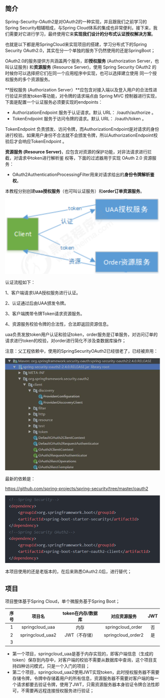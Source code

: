 ## 简介

Spring-Security-OAuth2是对OAuth2的一种实现，并且跟我们之前学习的Spring Security相辅相成，与Spring Cloud体系的集成也非常便利，接下来，我们需要对它进行学习，最终使用它来**实现我们设计的分布式认证授权解决方案**。

   也就是以下都是用SpringCloud来实现项目的搭建，学习分布式下的Spring Security OAuth2.0，其实在分一个单独的服务下仍然使用的还是SpringBoot；

   OAuth2.0的服务提供方共涵盖两个服务，即**授权服务** (Authorization Server，也叫认证服务) 和**资源服务** (Resource Server)，使用 Spring Security OAuth2 的时候你可以选择把它们在同一个应用程序中实现，也可以选择建立使用 同一个授权服务的多个资源服务。

 

**授权服务 (Authorization Server）**应包含对接入端以及登入用户的合法性进行验证并颁发token等功能，对令牌的请求端点由 Spring MVC 控制器进行实现，下面是配置一个认证服务必须要实现的endpoints： 

- AuthorizationEndpoint 服务于认证请求。默认     URL： /oauth/authorize 。 
- TokenEndpoint 服务于访问令牌的请求。默认 URL：     /oauth/token 。 

TokenEndpoint 负责颁发、访问令牌，而AuthorizationEndpoint是对请求的身份进行校验。如果用户身份不合法就不会颁发令牌，所以AuthorizationEndpoint校验后才会响应TokenEndpoint 。

**资源服务 (Resource Server)**，应包含对资源的保护功能，对非法请求进行拦截，对请求中token进行解析鉴 权等，下面的过滤器用于实现 OAuth 2.0 资源服务： 

- OAuth2AuthenticationProcessingFilter用来对请求给出的**身份令牌解析鉴权**。



本教程分别创建**uaa授权服务**（也可叫认证服务）和**order订单资源服务**。

![UAA 授 权 服 务  0 nt  0 馗 e 源 服 务 ](img/README/clip_image001.png)

认证流程如下：

1、客户端请求UAA授权服务进行认证。

2、认证通过后由UAA颁发令牌。

3、客户端携带令牌Token请求资源服务。

4、资源服务校验令牌的合法性，合法即返回资源信息。

uaa负责发放token用户认证和验证token，order服务是订单服务，对访问订单的请求进行token的校验，对order进行简化不涉及查数据库操作；

注意：父工程依赖中，使用的SpringSecurityOAuth2已经很老了，已经被弃用：

<img src="img/README/clip_image001-1657366157598.png" alt="56+54" style="zoom:75%;" />

最新的依赖是：

https://github.com/spring-projects/spring-security/tree/master/oauth2

<img src="img/README/clip_image002.png" style="zoom: 80%;" />

本项目使用的还是老版本的，在后来熟悉OAuth2.0后，进行替代；

## 项目

项目整体基于Spring Cloud，单个微服务基于Spring Boot；

| 序号 |      项目名      | token在内存/数据库 |    对应资源服务    | JWT  |
| :--: | :--------------: | :----------------: | :----------------: | :--: |
|  1   | springcloud_uaa  |        内存        | springcloud_order  |  否  |
|  2   | springcloud_uaa2 |   JWT（不存储）    | springcloud_order2 |  是  |
|  3   |                  |                    |                    |      |

- 第一个项目，springcloud_uaa是基于内存实现的，即客户端信息（生成的token）保存到内存中，对客户端的校验不需要从数据库中查询，这个项目支持四种访问模式，只是一个入门的项目；
- 第二个项目，springcloud_uaa2使用JWT实现token，此时授权服务器不需要存储令牌，令牌中存储着用户的所有信息，资源服务器不需要对客户端的每一个请求都要去验证令牌，使用了JWT，只需资源服务器本身验证令牌合法性即可，不需要再远程连接授权服务进行验证；